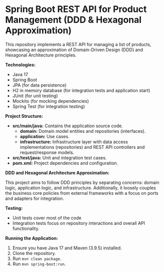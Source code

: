 # Spring Boot REST API for Product Management (DDD & Hexagonal Approximation)

This repository implements a REST API for managing a list of products, showcasing an approximation of Domain-Driven Design (DDD) and Hexagonal Architecture principles.

**Technologies:**

* Java 17
* Spring Boot
* JPA (for data persistence)
* H2 in memory database (for integration tests and application start)
* JUnit (for unit testing)
* Mockito (for mocking dependencies)
* Spring Test (for integration testing)

**Project Structure:**

* **src/main/java:** Contains the application source code.
    * **domain:** Domain model entities and repositories (interfaces).
    * **application:** Use cases.
    * **infrastructure:** Infrastructure layer with data access implementations (repositories) and REST API controllers and request/response models.
* **src/test/java:** Unit and integration test cases.
* **pom.xml:** Project dependencies and configuration.

**DDD and Hexagonal Architecture Approximation:**

This project aims to follow DDD principles by separating concerns: domain logic, application logic, and infrastructure. Additionally, it loosely couples the business core policies from external frameworks with a focus on ports and adapters for integration.

**Testing:**

* Unit tests cover most of the code
* Integration tests focus on repository interactions and overall API functionality.

**Running the Application:**

1. Ensure you have Java 17 and Maven (3.9.5) installed.
2. Clone the repository.
3. Run `mvn clean package`.
4. Run `mvn spring-boot:run`.